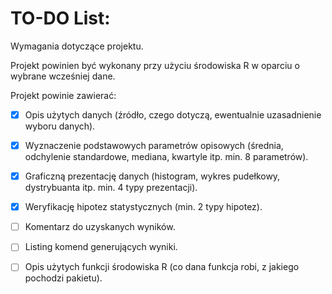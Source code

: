 # TO-DO List:


Wymagania dotyczące projektu.

Projekt powinien być wykonany przy użyciu środowiska R w oparciu o wybrane wcześniej dane.

Projekt powinie zawierać:

- [X] Opis użytych danych (źródło, czego dotyczą, ewentualnie uzasadnienie wyboru danych).
- [X] Wyznaczenie podstawowych parametrów opisowych (średnia, odchylenie standardowe, mediana, kwartyle itp. min. 8 parametrów).
- [X] Graficzną prezentację danych (histogram, wykres pudełkowy, dystrybuanta itp. min. 4 typy prezentacji).
- [X] Weryfikację hipotez statystycznych  (min. 2 typy hipotez).
- [ ] Komentarz do uzyskanych wyników.
- [ ] Listing komend generujących wyniki.

- [ ] Opis użytych funkcji środowiska R (co dana funkcja robi, z jakiego pochodzi pakietu).



